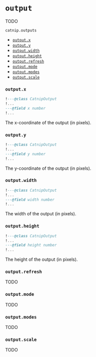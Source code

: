 # `output`

TODO

`catnip.outputs`

- [`output.x`](#outputx)
- [`output.y`](#outputy)
- [`output.width`](#outputwidth)
- [`output.height`](#outputheight)
- [`output.refresh`](#outputrefresh)
- [`output.mode`](#outputmode)
- [`output.modes`](#outputmodes)
- [`output.scale`](#outputscale)

### `output.x`

```lua
!---@class CatnipOutput
!...
---@field x number
!...
```

The x-coordinate of the output (in pixels).

### `output.y`

```lua
!---@class CatnipOutput
!...
---@field y number
!...
```

The y-coordinate of the output (in pixels).

### `output.width`

```lua
!---@class CatnipOutput
!...
---@field width number
!...
```

The width of the output (in pixels).

### `output.height`

```lua
!---@class CatnipOutput
!...
---@field height number
!...
```

The height of the output (in pixels).

### `output.refresh`

TODO

### `output.mode`

TODO

### `output.modes`

TODO

### `output.scale`

TODO
